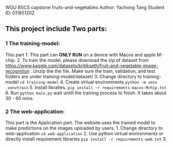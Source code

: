 WGU BSCS capstone
fruits-and-vegetables
Author: Yachong Tang
Student ID: 011851202

## This project include Two parts:
### 1 The training-model:
This part 
    1. This part can **ONLY RUN** on a device with Macos and apple M-chip.
    2. To train the model, please download the zip of dataset from https://www.kaggle.com/datasets/kritikseth/fruit-and-vegetable-image-recognition . Unzip the the file. Make sure the train, validation, and test folders are under training-model/dataset/
    3. Change directory to training-model `cd training-model`
    4. Create virtual environments `python -m venv .venvtrain`
    5. Install libraties. `pip install -r requirements-macos-Mchip.txt`
    6. Run `python main.py` wait untill the training process to finish. It takes about 30 - 60 mins.

### 2 The web-application:
This part is the Application part. The website uses the trained model to make predictions on the images uploaded by users.
    1. Change directory to web-application `cd web-application`
    2. Use python virtual environments or directly install requirement libraries `pip install -r requirements-web.txt`
    3. 